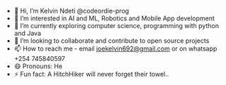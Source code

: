 - 👋 Hi, I’m Kelvin Ndeti @codeordie-prog
- 👀 I’m interested in AI and ML, Robotics and Mobile App development
- 🌱 I’m currently exploring computer science, programming with python and Java
- 💞️ I’m looking to collaborate and contribute to open source projects
- 📫 How to reach me - email joekelvin692@gmail.com or on whatsapp +254 745840597
- 😄 Pronouns: He
- ⚡ Fun fact: A HitchHiker will never forget their towel..

<!---
codeordie-prog/codeordie-prog is a ✨ special ✨ repository because its `README.md` (this file) appears on your GitHub profile.
You can click the Preview link to take a look at your changes.
--->
